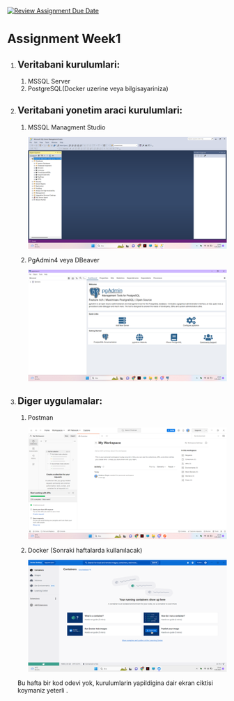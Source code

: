 [![Review Assignment Due Date](https://classroom.github.com/assets/deadline-readme-button-24ddc0f5d75046c5622901739e7c5dd533143b0c8e959d652212380cedb1ea36.svg)](https://classroom.github.com/a/A1ovU9rv)
# Assignment Week1
<ol> 
<li><h2>Veritabani kurulumlari:</h2></li>
<ol>
<li> MSSQL Server</li>

  

<li> PostgreSQL(Docker uzerine veya bilgisayariniza) </li>
</ol>
<li><h2>Veritabani yonetim araci kurulumlari:</h2></li>
<ol>
<li> MSSQL Managment Studio</li>
  
  ![github](mssqlmanagement.png)
  
<li> PgAdmin4 veya DBeaver </li>
  
  ![github](pgadmin4.png)
  
</ol>
<li><h2>Diger uygulamalar:</h2></li>
<ol>
<li> Postman</li>
  
  ![github](postman.png)
  
<li> Docker (Sonraki haftalarda kullanılacak) </li>
  
  ![github](docker.png)
  
</ol>

Bu hafta bir kod odevi yok, kurulumlarin yapildigina dair ekran ciktisi koymaniz yeterli .
